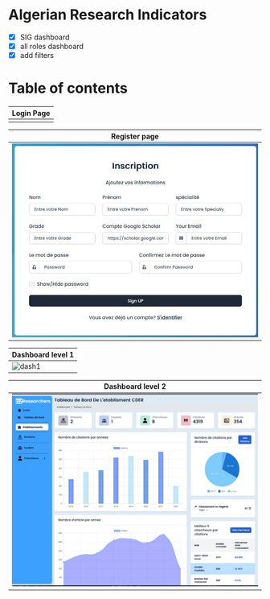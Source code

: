 # Algerian Research Indicators 

- [x] SIG dashboard
- [x] all roles dashboard
- [x] add filters

# Table of contents 


|Login Page|
|---|
||

|Register page |
|-|
|![register](./screenshots/register.jpg)|

|Dashboard level 1|
|-|
|![dash1]()|

|Dashboard level 2|
|-|
|![dash2](./screenshots/eta.jpg)|



